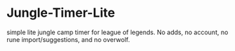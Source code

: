 # Jungle-Timer-Lite
simple lite jungle camp timer for league of legends. No adds, no account, no rune import/suggestions, and no overwolf.
